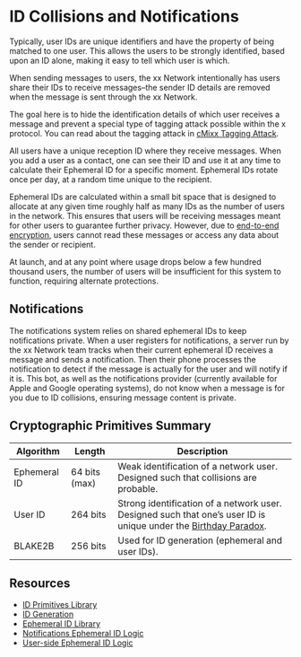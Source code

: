 # ID Collisions and Notifications

Typically, user IDs are unique identifiers and have the property of
being matched to one user. This allows the users to be strongly
identified, based upon an ID alone, making it easy to tell which user is
which.

When sending messages to users, the xx Network intentionally has users
share their IDs to receive messages–the sender ID details are removed
when the message is sent through the xx Network.

The goal here is to hide the identification details of which user
receives a message and prevent a special type of tagging attack possible
within the x protocol. You can read about the tagging attack in [cMixx
Tagging
Attack](https://docs.xx.network/cMix_Tagging_Attack_Analysis_and_Mitigation.pdf).

All users have a unique reception ID where they receive messages. When
you add a user as a contact, one can see their ID and use it at any time
to calculate their Ephemeral ID for a specific moment. Ephemeral IDs
rotate once per day, at a random time unique to the recipient.

Ephemeral IDs are calculated within a small bit space that is designed
to allocate at any given time roughly half as many IDs as the number of
users in the network. This ensures that users will be receiving messages
meant for other users to guarantee further privacy. However, due to
[end-to-end
encryption](e2e-xxm),
users cannot read these messages or access any data about the sender or
recipient.

At launch, and at any point where usage drops below a few hundred
thousand users, the number of users will be insufficient for this system
to function, requiring alternate protections.

## Notifications

The notifications system relies on shared ephemeral IDs to keep
notifications private. When a user registers for notifications, a server
run by the xx Network team tracks when their current ephemeral ID
receives a message and sends a notification. Then their phone processes
the notification to detect if the message is actually for the user and
will notify if it is. This bot, as well as the notifications provider
(currently available for Apple and Google operating systems), do not
know when a message is for you due to ID collisions, ensuring message
content is private.

## Cryptographic Primitives Summary

| Algorithm    | Length        | Description                                                                                                                                                       |
|--------------|---------------|-------------------------------------------------------------------------------------------------------------------------------------------------------------------|
| Ephemeral ID | 64 bits (max) | Weak identification of a network user. Designed such that collisions are probable.                                                                                |
| User ID      | 264 bits      | Strong identification of a network user. Designed such that one’s user ID is unique under the [Birthday Paradox](https://en.wikipedia.org/wiki/Birthday_problem). |
| BLAKE2B      | 256 bits      | Used for ID generation (ephemeral and user IDs).                                                                                                                  |

## Resources

-   [ID Primitives
    Library](https://git.xx.network/xx_network/primitives/-/tree/release/id)
-   [ID
    Generation](https://git.xx.network/xx_network/crypto/-/tree/release/xx)
-   [Ephemeral ID
    Library](https://git.xx.network/xx_network/primitives/-/tree/release/id/ephemeral)
-   [Notifications Ephemeral ID
    Logic](https://git.xx.network/elixxir/notifications-bot/-/tree/release/notifications)
-   [User-side Ephemeral ID
    Logic](https://git.xx.network/elixxir/client/-/tree/release/storage/reception)
